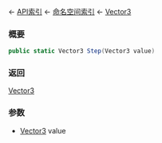 ← [API索引](Api-Index) ← [命名空间索引](Namespace-Index) ← [Vector3](VRageMath.Vector3)

### 概要

```csharp
public static Vector3 Step(Vector3 value)
```

### 返回

[Vector3](VRageMath.Vector3)

### 参数

* [Vector3](VRageMath.Vector3) value

